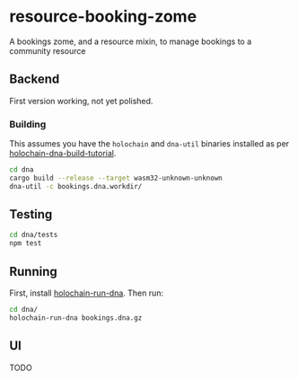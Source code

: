 # resource-booking-zome

A bookings zome, and a resource mixin, to manage bookings to a community resource

## Backend

First version working, not yet polished.

### Building

This assumes you have the `holochain` and `dna-util` binaries installed as per [holochain-dna-build-tutorial](https://github.com/holochain/holochain-dna-build-tutorial).

```bash
cd dna
cargo build --release --target wasm32-unknown-unknown
dna-util -c bookings.dna.workdir/
```

## Testing

```bash
cd dna/tests
npm test
```

## Running

First, install [holochain-run-dna](https://www.npmjs.com/package/@holochain-open-dev/holochain-run-dna). Then run:

```bash
cd dna/
holochain-run-dna bookings.dna.gz
```

## UI

TODO
